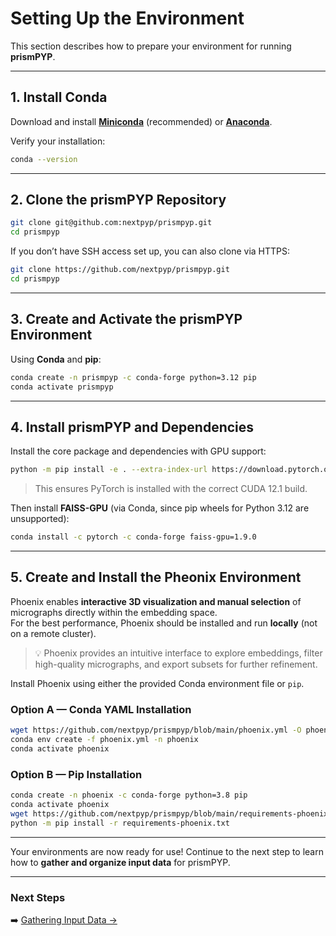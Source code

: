 # Setting Up the Environment

This section describes how to prepare your environment for running **prismPYP**.  

---

## 1. Install Conda

Download and install [**Miniconda**](https://docs.conda.io/en/latest/miniconda.html) (recommended) or [**Anaconda**](https://www.anaconda.com/).

Verify your installation:
```bash
conda --version
```

---

## 2. Clone the prismPYP Repository

```bash
git clone git@github.com:nextpyp/prismpyp.git
cd prismpyp
```

If you don’t have SSH access set up, you can also clone via HTTPS:
```bash
git clone https://github.com/nextpyp/prismpyp.git
cd prismpyp
```

---

## 3. Create and Activate the prismPYP Environment

Using **Conda** and **pip**:

```bash
conda create -n prismpyp -c conda-forge python=3.12 pip
conda activate prismpyp
```

---

## 4. Install prismPYP and Dependencies

Install the core package and dependencies with GPU support:

```bash
python -m pip install -e . --extra-index-url https://download.pytorch.org/whl/cu121
```

> This ensures PyTorch is installed with the correct CUDA 12.1 build.

Then install **FAISS-GPU** (via Conda, since pip wheels for Python 3.12 are unsupported):

```bash
conda install -c pytorch -c conda-forge faiss-gpu=1.9.0
```

---

## 5. Create and Install the Pheonix Environment
Phoenix enables **interactive 3D visualization and manual selection** of micrographs directly within the embedding space.  
For the best performance, Phoenix should be installed and run **locally** (not on a remote cluster).

> 💡 Phoenix provides an intuitive interface to explore embeddings, filter high-quality micrographs, and export subsets for further refinement.

Install Phoenix using either the provided Conda environment file or `pip`.

### Option A — Conda YAML Installation

```bash
wget https://github.com/nextpyp/prismpyp/blob/main/phoenix.yml -O phoenix.yml
conda env create -f phoenix.yml -n phoenix
conda activate phoenix
```

### Option B — Pip Installation

```bash
conda create -n phoenix -c conda-forge python=3.8 pip
conda activate phoenix
wget https://github.com/nextpyp/prismpyp/blob/main/requirements-phoenix.txt -O requirements-phoenix.txt
python -m pip install -r requirements-phoenix.txt
```

---

Your environments are now ready for use!
Continue to the next step to learn how to **gather and organize input data** for prismPYP.

---

### Next Steps
➡️ [Gathering Input Data →](metadata.md)
